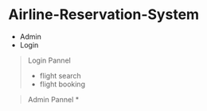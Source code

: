 # Airline-Reservation-System

* Admin
* Login

> Login Pannel
>* flight search
>* flight booking

> Admin Pannel
>* 
